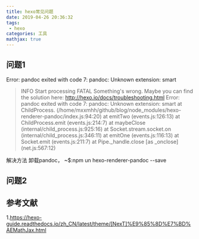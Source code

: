 ```yaml
---
title: hexo常见问题
date: 2019-04-26 20:36:32
tags:
 - hexo 
categories: 工具
mathjax: true
---
```


## 问题$1$
Error: pandoc exited with code 7: pandoc: Unknown extension: smart
> INFO  Start processing
FATAL Something's wrong. Maybe you can find the solution here: http://hexo.io/docs/troubleshooting.html
Error: pandoc exited with code 7: pandoc: Unknown extension: smart
    at ChildProcess.<anonymous> (/home/mxxmhh/github/blog/node_modules/hexo-renderer-pandoc/index.js:94:20)
    at emitTwo (events.js:126:13)
    at ChildProcess.emit (events.js:214:7)
    at maybeClose (internal/child_process.js:925:16)
    at Socket.stream.socket.on (internal/child_process.js:346:11)
    at emitOne (events.js:116:13)
    at Socket.emit (events.js:211:7) 
    at Pipe._handle.close [as _onclose] (net.js:567:12) 

解决方法
卸载pandoc，
~$:npm un hexo-renderer-pandoc --save

## 问题$2$


## 参考文献
1.https://hexo-guide.readthedocs.io/zh_CN/latest/theme/[NexT]%E9%85%8D%E7%BD%AEMathJax.html
